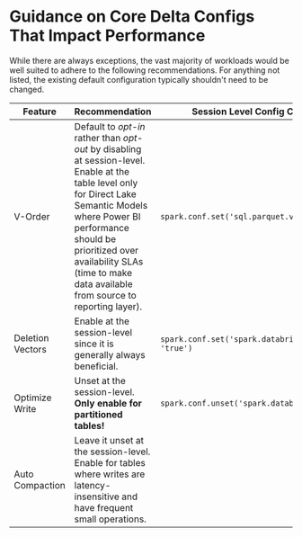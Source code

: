 
# Guidance on Core Delta Configs That Impact Performance 
While there are always exceptions, the vast majority of workloads would be well suited to adhere to the following recommendations. For anything not listed, the existing default configuration typically shouldn't need to be changed.

| Feature          | Recommendation | Session Level Config Change (if appliable on Fabric Spark Runtime 1.3) | Writer Code Change (if applicable) |
| -----------------| ---------------|------------------------------------------------------------------------|------------------------------------|
| V-Order          | Default to _opt-in_ rather than _opt-out_ by disabling at session-level. Enable at the table level only for Direct Lake Semantic Models where Power BI performance should be prioritized over availability SLAs (time to make data available from source to reporting layer). | `spark.conf.set('sql.parquet.vorder.default', 'false')` |  `option('parquet.vorder.enabled', 'true')` OR `TBLPROPERTIES ('delta.parquet.vorder.enabled', 'true')`                                 |
| Deletion Vectors | Enable at the session-level since it is generally always beneficial. | `spark.conf.set('spark.databricks.delta.properties.defaults.enableDeletionVectors', 'true')` | To enable on existing tables:  `ALTER TABLE ... SET TBLPROPERTIES ('delta.enableDeletionVectors', 'true')` |
| Optimize Write   | Unset at the session-level. **Only enable for partitioned tables!** | `spark.conf.unset('spark.databricks.delta.optimizeWrite.enabled')` | `TBLPROPERTIES ('delta.autoOptimize.optimizeWrite', 'true')` |
| Auto Compaction  | Leave it unset at the session-level. Enable for tables where writes are latency-insensitive and have frequent small operations. | | `TBLPROPERTIES ('delta.autoOptimize.autoCompact', 'true')` |
